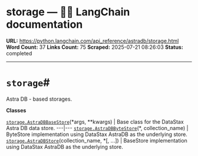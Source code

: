 # storage — 🦜🔗 LangChain  documentation

**URL:** https://python.langchain.com/api_reference/astradb/storage.html
**Word Count:** 37
**Links Count:** 75
**Scraped:** 2025-07-21 08:26:03
**Status:** completed

---

# `storage`\#

Astra DB - based storages.

**Classes**

[`storage.AstraDBBaseStore`](https://python.langchain.com/api_reference/astradb/storage/langchain_astradb.storage.AstraDBBaseStore.html#langchain_astradb.storage.AstraDBBaseStore "langchain_astradb.storage.AstraDBBaseStore")\(\*args, \*\*kwargs\) | Base class for the DataStax Astra DB data store.   ---|---   [`storage.AstraDBByteStore`](https://python.langchain.com/api_reference/astradb/storage/langchain_astradb.storage.AstraDBByteStore.html#langchain_astradb.storage.AstraDBByteStore "langchain_astradb.storage.AstraDBByteStore")\(\*, collection\_name\) | ByteStore implementation using DataStax AstraDB as the underlying store.   [`storage.AstraDBStore`](https://python.langchain.com/api_reference/astradb/storage/langchain_astradb.storage.AstraDBStore.html#langchain_astradb.storage.AstraDBStore "langchain_astradb.storage.AstraDBStore")\(collection\_name, \*\[, ...\]\) | BaseStore implementation using DataStax AstraDB as the underlying store.